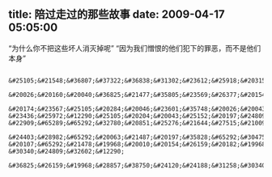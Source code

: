 title: 陪过走过的那些故事
date: 2009-04-17 05:05:00
---

&#8220;&#20026;&#20160;&#20040;&#20320;&#19981;&#25226;&#36825;&#20123;&#22351;&#20154;&#28040;&#28781;&#25481;&#21602;&#8221;
 &#8220;&#22240;&#20026;&#25105;&#20204;&#24974;&#24680;&#30340;&#20182;&#20204;&#29359;&#19979;&#30340;&#32618;&#24694;&#65292;&#32780;&#19981;&#26159;&#20182;&#20204;&#26412;&#36523;&#8221;

     &#25105;&#21548;&#36807;&#37322;&#36838;&#31302;&#23612;&#25918;&#20315;&#27597;&#23380;&#38592;&#22823;&#26126;&#29579;&#33769;&#33832;&#19968;&#21629;&#30340;&#25925;&#20107;&#65307;&#25105;&#21548;&#36807;&#26080;&#25968;&#26377;&#24681;&#25253;&#24681;&#65292;&#26377;&#20167;&#25253;&#20167;&#30340;&#25925;&#20107;&#65307;&#25105;&#21548;&#36807;&#26080;&#25968;&#22909;&#20154;&#25918;&#36807;&#22351;&#20154;&#30340;&#25925;&#20107;&#12290;&#20294;&#26159;&#22312;&#25105;&#21360;&#35937;&#20013;&#65292;&#36825;&#21477;&#35805;&#25105;&#21482;&#21548;&#36807;&#19968;&#27425;&#65306;&#8220;&#25105;&#20204;&#24974;&#24680;&#30340;&#26159;&#20182;&#20204;&#29359;&#19979;&#30340;&#32618;&#24694;&#65292;&#32780;&#19981;&#26159;&#20182;&#20204;&#26412;&#36523;&#8221;&#12290;
     &#20026;&#20160;&#20040;&#36825;&#21477;&#35805;&#23569;&#26377;&#20154;&#35828;&#21602;&#65311;&#25105;&#35748;&#20026;&#21487;&#33021;&#26159;&#20316;&#32773;&#35748;&#20026;&#35835;&#32773;&#37117;&#26159;&#32874;&#26126;&#26080;&#27604;&#30340;&#65292;&#36825;&#20123;&#35835;&#32773;&#12289;&#30475;&#23458;&#33258;&#24049;&#23601;&#33021;&#26126;&#30333;&#20026;&#20160;&#20040;&#20102;&#12290;
     &#20174;&#23567;&#25105;&#20284;&#20046;&#23601;&#35748;&#20026;&#20043;&#25152;&#20197;&#22351;&#20154;&#35201;&#21463;&#21040;&#24809;&#32602;&#65292;&#20043;&#25152;&#20197;&#35201;&#25226;&#22351;&#20154;&#20851;&#36215;&#26469;&#65292;&#20043;&#25152;&#20197;&#20250;&#26377;&#27515;&#21009;&#65292;&#26159;&#22240;&#20026;&#22351;&#20154;&#20570;&#20102;&#22351;&#20107;&#12290;&#20294;&#26159;&#21518;&#26469;&#25105;&#21448;&#26377;&#19968;&#31181;&#35299;&#37322;&#20102;&#65292;&#21069;&#19968;&#31181;&#35299;&#37322;&#19981;&#23545;&#65292;&#33267;&#23569;&#19981; &#23436;&#25972;&#12290;&#25105;&#20204;&#20043;&#25152;&#20197;&#24809;&#25106;&#65292;&#29978;&#33267;&#22788;&#27515;&#22351;&#20154;&#65292;&#26159;&#22240;&#20026;&#25105;&#20204;&#19981;&#30693;&#36947;&#20182;&#20204;&#22312;&#26410;&#26469;&#36824;&#20250;&#19981;&#20250;&#20570;&#22351;&#20107;&#12290;&#32780;&#24809;&#32602;&#26159;&#20026;&#20102;&#36127;&#21521;&#23398;&#20064;&#65288;&#20363;&#22914;&#25105;&#20204;&#22312;&#23456;&#29289;&#20570;&#22351;&#20107;&#30340;&#26102;&#20505;&#32473;&#19982;&#24809;&#25106;&#65292;&#35753;&#20182;&#20204;&#23398; &#22909;&#65289;&#65292;&#32780;&#20851;&#25276;&#21644;&#27515;&#21009;&#19981;&#20165;&#20165;&#32473;&#19982;&#20102;&#36127;&#21521;&#23398;&#20064;&#65288;&#24403;&#28982;&#20063;&#21253;&#25324;&#32473;&#19982;&#20102;&#26049;&#35266;&#32773;&#30340;&#36127;&#21521;&#23398;&#20064;&#65289;&#65292;&#20063;&#33021;&#35753;&#20182;&#20204;&#22312;&#19968;&#23450;&#26102;&#26399;&#65292;&#29978;&#33267;&#27704;&#36828;&#37117;&#19981;&#20250;&#20570;&#22351;&#20107;&#12290;
     &#24403;&#28982;&#65292;&#20063;&#21487;&#20197;&#35828;&#65292;&#30475;&#21040;&#22351;&#20154;&#21463;&#21040;&#24809;&#25106;&#25105;&#20204;&#20250;&#22823;&#24555;&#20154;&#24515;&#12290;&#20294;&#26159;&#20551;&#35774;&#65292;&#25105;&#20204;&#33021;&#39044;&#30693;&#26410;&#26469;&#65292;&#28982;&#21518;&#25105;&#20204;&#25226;&#36825;&#20010;&#8220;&#22351;&#20154;&#8221;&#30340;&#19968;&#29983;&#20998;&#25104;&#20004;&#20010;&#20154;&#65292;&#19968;&#20010;&#20154;&#26159;&#20182;&#19968;&#29983;&#30340;&#21069;&#21322;&#27573;&#65292;&#20570;&#36807;&#22351; &#20107;&#65292;&#21478;&#19968;&#20010;&#20154;&#26159;&#20182;&#19968;&#29983;&#30340;&#21518;&#19968;&#21322;&#65292;&#27809;&#20570;&#36807;&#20219;&#20309;&#22351;&#20107;&#65292;&#37027;&#20040;&#25105;&#20204;&#36824;&#20250;&#22240;&#20026;&#24809;&#25106;&#31532;&#20108;&#20010;&#20154;&#24863;&#21040;&#39640;&#20852;&#20040;&#65311;&#25105;&#24819;&#19981;&#20250;&#12290;&#20063;&#23601;&#26159;&#27491;&#26159;&#22240;&#20026;&#25105;&#20204;&#26080;&#27861;&#39044;&#30693;&#26410;&#26469;&#65292;&#25152;&#20197;&#25105;&#20204;&#25165;&#26377;&#36825;&#26679; &#30340;&#24809;&#32602;&#12290;
     &#36825;&#26159;&#19968;&#28857;&#38750;&#24120;&#24188;&#31258;&#30340;&#30475;&#27861;&#65292;&#20165;&#20165;&#20026;&#20102;&#20889;&#20986;&#26469;&#32780;&#24050;&#65292;&#20165;&#20165;&#20026;&#20102;&#20889;&#32473;&#26410;&#26469;&#30340;&#25105;&#65292;&#35753;&#20182;&#33021;&#30475;&#21040;&#25105;&#36825;&#24188;&#31258;&#30340;&#24819;&#27861;&#65292;&#24576;&#24565;&#24180;&#36731;&#26102;&#30340;&#36259;&#20107;&#12290;
